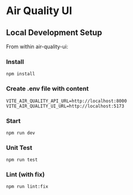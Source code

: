 # Air Quality UI

## Local Development Setup

From within air-quality-ui:

### Install
`npm install`

### Create .env file with content
```
VITE_AIR_QUALITY_API_URL=http://localhost:8000
VITE_AIR_QUALITY_UI_URL=http://localhost:5173
```

### Start
`npm run dev`

### Unit Test
`npm run test`

### Lint (with fix)
`npm run lint:fix`